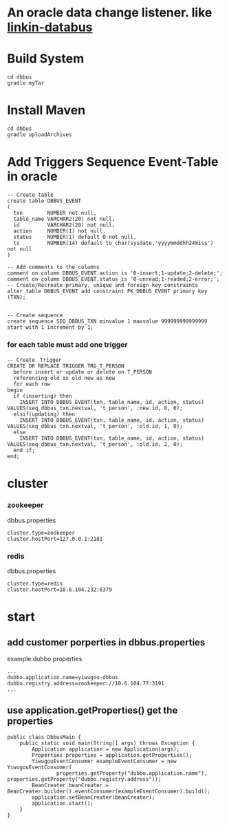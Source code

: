
# An oracle data change listener. like [linkin-databus](https://github.com/linkedin/databus/)

# Build System
```
cd dbbus
gradle myTar
```

# Install Maven
```
cd dbbus
gradle uploadArchives
```

# Add Triggers Sequence Event-Table in oracle

```
-- Create table
create table DBBUS_EVENT
(
  txn        NUMBER not null,
  table_name VARCHAR2(20) not null,
  id         VARCHAR2(20) not null,
  action     NUMBER(1) not null,
  status     NUMBER(1) default 0 not null,
  ts         NUMBER(14) default to_char(sysdate,'yyyymmddhh24miss') not null
)

-- Add comments to the columns
comment on column DBBUS_EVENT.action is '0-insert;1-update;2-delete;';
comment on column DBBUS_EVENT.status is '0-unread;1-readed;2-error;';
-- Create/Recreate primary, unique and foreign key constraints
alter table DBBUS_EVENT add constraint PK_DBBUS_EVENT primary key (TXN);


-- Create sequence
create sequence SEQ_DBBUS_TXN minvalue 1 maxvalue 999999999999999 start with 1 increment by 1;

```

### for each table must add one trigger
```
-- Create　Trigger
CREATE OR REPLACE TRIGGER TRG_T_PERSON
  before insert or update or delete on T_PERSON
  referencing old as old new as new
  for each row
begin
  if (inserting) then
    INSERT INTO DBBUS_EVENT(txn, table_name, id, action, status) VALUES(seq_dbbus_txn.nextval, 't_person', :new.id, 0, 0);
  elsif(updating) then
    INSERT INTO DBBUS_EVENT(txn, table_name, id, action, status) VALUES(seq_dbbus_txn.nextval, 't_person', :old.id, 1, 0);
  else
    INSERT INTO DBBUS_EVENT(txn, table_name, id, action, status) VALUES(seq_dbbus_txn.nextval, 't_person', :old.id, 2, 0);
  end if;
end;
```

# cluster
### zookeeper
dbbus.properties
```
cluster.type=zookeeper
cluster.hostPort=127.0.0.1:2181
```

### redis
dbbus.properties
```
cluster.type=redis
cluster.hostPort=10.6.104.232:6379
```

# start
## add customer porperties in dbbus.properties
example:dubbo properties
```
...
dubbo.application.name=yiwugou-dbbus
dubbo.registry.address=zookeeper://10.6.104.77:3191
...
```

## use application.getProperties() get the properties

```
public class DbbusMain {
    public static void main(String[] args) throws Exception {
        Application application = new Application(args);
        Properties properties = application.getProperties();
        YiwugouEventConsumer exampleEventConsumer = new YiwugouEventConsumer(
                properties.getProperty("dubbo.application.name"), properties.getProperty("dubbo.registry.address"));
        BeanCreater beanCreater = BeanCreater.builder().eventConsumer(exampleEventConsumer).build();
        application.setBeanCreater(beanCreater);
        application.start();
    }
}
```



